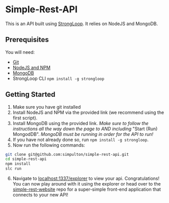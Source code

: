 # Simple-Rest-API
This is an API built using [StrongLoop](http://strongloop.com/). It relies on NodeJS and MongoDB.

## Prerequisites
You will need:
* [Git](http://git-scm.com/)
* [NodeJS and NPM](https://gist.github.com/isaacs/579814)
* [MongoDB](http://docs.mongodb.org/manual/installation/)
* StrongLoop CLI `npm install -g strongloop`

## Getting Started
1. Make sure you have git installed
2. Install NodeJS and NPM via the provided link (we recommend using the first script).
3. Install MongoDB using the provided link. *Make sure to follow the instructions  all the way down the page to AND including* "Start (Run) MongodDB". *MongoDB must be running in order for the API to run!*
4. If you have not already done so, run `npm install -g strongloop`.
5. Now run the following commands:

  ```bash
  git clone git@github.com:simpulton/simple-rest-api.git
  cd simple-rest-api
  npm install
  slc run
  ```
  
6. Navigate to [localhost:1337/explorer](http://localhost:1337/explorer) to view your api. Congratulations! You can now play around with it using the explorer or head over to the [simple-rest-website](https://github.com/simpulton/simple-rest-website) repo for a super-simple front-end application that connects to your new API!
